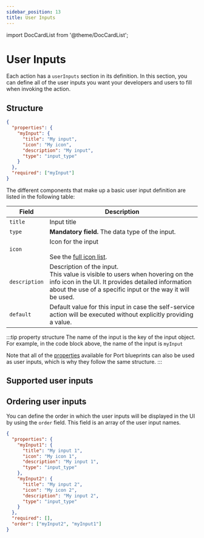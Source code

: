 ```yaml
---
sidebar_position: 13
title: User Inputs
---
```


import DocCardList from '@theme/DocCardList';

# User Inputs

Each action has a `userInputs` section in its definition. In this section, you can define all of the user inputs you want your developers and users to fill when invoking the action.

## Structure

```json showLineNumbers
{
  "properties": {
    "myInput": {
      "title": "My input",
      "icon": "My icon",
      "description": "My input",
      "type": "input_type"
    }
  },
  "required": ["myInput"]
}
```

The different components that make up a basic user input definition are listed in the following table:

| Field         | Description                                                                                                                                                                                             |
| ------------- | ------------------------------------------------------------------------------------------------------------------------------------------------------------------------------------------------------- |
| `title`       | Input title                                                                                                                                                                                             |
| `type`        | **Mandatory field.** The data type of the input.                                                                                                                                                        |
| `icon`        | Icon for the input <br /><br />See the [full icon list](/build-your-software-catalog/customize-integrations/configure-data-model/setup-blueprint/setup-blueprint.md#full-icon-list).                                 |
| `description` | Description of the input.<br /> This value is visible to users when hovering on the info icon in the UI. It provides detailed information about the use of a specific input or the way it will be used. |
| `default`     | Default value for this input in case the self-service action will be executed without explicitly providing a value.                                                                                     |

:::tip property structure
The name of the input is the key of the input object. For example, in the code block above, the name of the input is `myInput`

Note that all of the [properties](/build-your-software-catalog/customize-integrations/configure-data-model/setup-blueprint/properties/properties.md#supported-properties) available for Port blueprints can also be used as user inputs, which is why they follow the same structure.
:::

## Supported user inputs

<DocCardList />

## Ordering user inputs

You can define the order in which the user inputs will be displayed in the UI by using the `order` field. This field is an array of the user input names.

```json showLineNumbers
{
  "properties": {
    "myInput1": {
      "title": "My input 1",
      "icon": "My icon 1",
      "description": "My input 1",
      "type": "input_type"
    },
    "myInput2": {
      "title": "My input 2",
      "icon": "My icon 2",
      "description": "My input 2",
      "type": "input_type"
    }
  },
  "required": [],
  "order": ["myInput2", "myInput1"]
}
```
